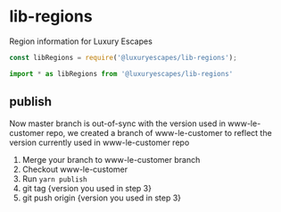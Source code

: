 # lib-regions

Region information for Luxury Escapes

```js
const libRegions = require('@luxuryescapes/lib-regions');

import * as libRegions from '@luxuryescapes/lib-regions'
```

## publish
Now master branch is out-of-sync with the version used in www-le-customer repo, we created a branch of www-le-customer to reflect the version currently used in www-le-customer repo
1. Merge your branch to www-le-customer branch
2. Checkout www-le-customer
3. Run `yarn publish`
4. git tag {version you used in step 3}
5. git push origin {version you used in step 3}

